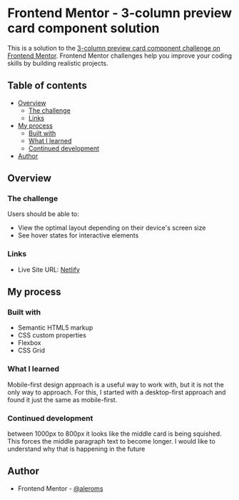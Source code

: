# Frontend Mentor - 3-column preview card component solution

This is a solution to the [3-column preview card component challenge on Frontend Mentor](https://www.frontendmentor.io/challenges/3column-preview-card-component-pH92eAR2-). Frontend Mentor challenges help you improve your coding skills by building realistic projects. 

## Table of contents

- [Overview](#overview)
  - [The challenge](#the-challenge)
  - [Links](#links)
- [My process](#my-process)
  - [Built with](#built-with)
  - [What I learned](#what-i-learned)
  - [Continued development](#continued-development)
- [Author](#author)

## Overview

### The challenge

Users should be able to:

- View the optimal layout depending on their device's screen size
- See hover states for interactive elements


### Links

- Live Site URL: [Netlify](https://capable-malasada-b688ec.netlify.app)

## My process

### Built with

- Semantic HTML5 markup
- CSS custom properties
- Flexbox
- CSS Grid


### What I learned
Mobile-first design approach is a useful way to work with, but it is not the only way to approach. For this, I started with a desktop-first approach and found it just the same as mobile-first.
### Continued development
between 1000px to 800px it looks like the middle card is being squished. This forces the middle paragraph text to become longer. I would like to understand why that is happening in the future

## Author

- Frontend Mentor - [@aleroms](https://www.frontendmentor.io/profile/aleroms)
